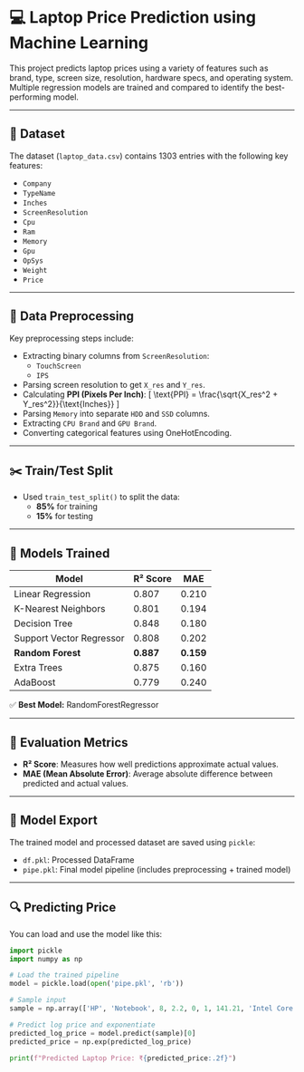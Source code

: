 # 💻 Laptop Price Prediction using Machine Learning

This project predicts laptop prices using a variety of features such as brand, type, screen size, resolution, hardware specs, and operating system. Multiple regression models are trained and compared to identify the best-performing model.

---

## 📁 Dataset

The dataset (`laptop_data.csv`) contains 1303 entries with the following key features:
- `Company`
- `TypeName`
- `Inches`
- `ScreenResolution`
- `Cpu`
- `Ram`
- `Memory`
- `Gpu`
- `OpSys`
- `Weight`
- `Price`

---

## 🧹 Data Preprocessing

Key preprocessing steps include:

- Extracting binary columns from `ScreenResolution`:
  - `TouchScreen`
  - `IPS`
- Parsing screen resolution to get `X_res` and `Y_res`.
- Calculating **PPI (Pixels Per Inch)**:
  \[
  \text{PPI} = \frac{\sqrt{X\_res^2 + Y\_res^2}}{\text{Inches}}
  \]
- Parsing `Memory` into separate `HDD` and `SSD` columns.
- Extracting `CPU Brand` and `GPU Brand`.
- Converting categorical features using OneHotEncoding.

---

## ✂️ Train/Test Split

- Used `train_test_split()` to split the data:
  - **85%** for training
  - **15%** for testing

---

## 🤖 Models Trained

| Model                 | R² Score | MAE     |
|----------------------|----------|---------|
| Linear Regression     | 0.807    | 0.210   |
| K-Nearest Neighbors   | 0.801    | 0.194   |
| Decision Tree         | 0.848    | 0.180   |
| Support Vector Regressor | 0.808 | 0.202   |
| **Random Forest**         | **0.887**| **0.159**|
| Extra Trees           | 0.875    | 0.160   |
| AdaBoost              | 0.779    | 0.240   |

✅ **Best Model:** RandomForestRegressor

---

## 🧪 Evaluation Metrics

- **R² Score**: Measures how well predictions approximate actual values.
- **MAE (Mean Absolute Error)**: Average absolute difference between predicted and actual values.

---

## 💾 Model Export

The trained model and processed dataset are saved using `pickle`:
- `df.pkl`: Processed DataFrame
- `pipe.pkl`: Final model pipeline (includes preprocessing + trained model)

---

## 🔍 Predicting Price

You can load and use the model like this:

```python
import pickle
import numpy as np

# Load the trained pipeline
model = pickle.load(open('pipe.pkl', 'rb'))

# Sample input
sample = np.array(['HP', 'Notebook', 8, 2.2, 0, 1, 141.21, 'Intel Core i5', 1000, 128, 'Intel', 'Windows']).reshape(1, -1)

# Predict log price and exponentiate
predicted_log_price = model.predict(sample)[0]
predicted_price = np.exp(predicted_log_price)

print(f"Predicted Laptop Price: ₹{predicted_price:.2f}")
